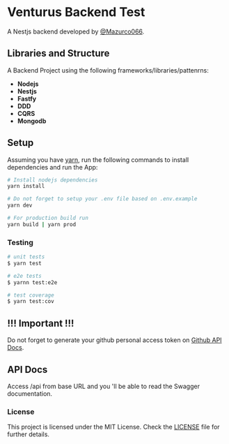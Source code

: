 # Venturus Backend Test

A Nestjs backend developed by [@Mazurco066](https://github.com/Mazurco066).

## Libraries and Structure

A Backend Project using the following frameworks/libraries/pattenrns:

* **Nodejs**
* **Nestjs**
* **Fastfy**
* **DDD**
* **CQRS**
* **Mongodb**

## Setup

Assuming you have [yarn](https://yarnpkg.com/), run the following commands to install dependencies and run the App:
```sh
# Install nodejs dependencies
yarn install

# Do not forget to setup your .env file based on .env.example
yarn dev

# For production build run
yarn build | yarn prod
```

### Testing
```sh
# unit tests
$ yarn test

# e2e tests
$ yarnn test:e2e

# test coverage
$ yarn test:cov
```

## !!! Important !!!

Do not forget to generate your github personal access token on [Github API Docs](https://docs.github.com/en/github/authenticating-to-github/creating-a-personal-access-token).

## API Docs

Access /api from base URL and you 'll be able to read the Swagger documentation.

### License

This project is licensed under the MIT License. Check the [LICENSE](LICENSE) file for further details.